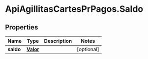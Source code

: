 # ApiAgillitasCartesPrPagos.Saldo

## Properties
Name | Type | Description | Notes
------------ | ------------- | ------------- | -------------
**saldo** | [**Valor**](Valor.md) |  | [optional] 


